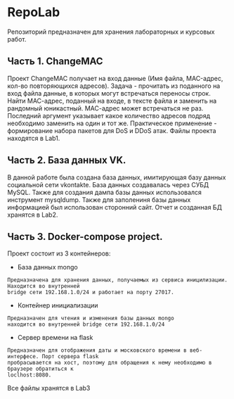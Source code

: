 # RepoLab  
Репозиторий предназначен для хранения лабораторных и курсовых работ.  
## Часть 1. ChangeMAC  
Проект ChangeMAC получает на вход данные (Имя файла, MAC-адрес, кол-во повторяющихся адресов).
Задача - прочитать из поданного на вход файла данные, в которых могут встречаться переносы строк. 
Найти МАС-адрес, поданный на входе, в тексте файла и заменить на рандомный юникастный. МАС-адрес
может встречаться не раз. Последний аргумент указывает какое количество адресов подряд необходимо
заменить на один и тот же.
Практическое применение - формирование набора пакетов для DoS и DDoS атак.
Файлы проекта находятся в Lab1.
## Часть 2. База данных VK.
В данной работе была создана база данных, имитирующая базу данных социальной сети vkontakte. 
База данных создавалась через СУБД MySQL. Также для создания дампа базы данных использовался
инструмент mysqldump. Также для заполениня базы данных информацией был использован сторонний
сайт. Отчет и созданная БД хранятся в Lab2.
## Часть 3. Docker-compose project.
Проект состоит из 3 контейнеров:
 - База данных mongo
```
Предназначена для хранения данных, получаемых из сервиса иницилизации. Находится во внутренней
bridge сети 192.168.1.0/24 и работает на порту 27017.
```
 - Контейнер инициализации
```
Предназначен для чтения и изменения базы данных mongo
находится во внутренней bridge сети 192.168.1.0/24
```
 - Сервер времени на flask
```
Предназначен для отображения даты и московского времени в веб-интерфесе. Порт сервера flask
пробрасывается на хост, поэтому для обращения к нему необходимо в браузере обратиться к
loclhost:8080.
```
Все файлы хранятся в Lab3
